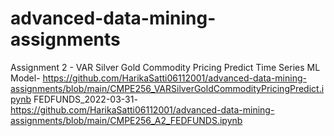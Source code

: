# advanced-data-mining-assignments
Assignment 2 - 
 VAR Silver Gold Commodity Pricing Predict Time Series ML Model- https://github.com/HarikaSatti06112001/advanced-data-mining-assignments/blob/main/CMPE256_VARSilverGoldCommodityPricingPredict.ipynb
FEDFUNDS_2022-03-31-
https://github.com/HarikaSatti06112001/advanced-data-mining-assignments/blob/main/CMPE256_A2_FEDFUNDS.ipynb
